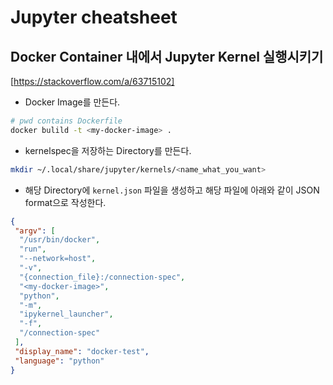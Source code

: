 # Jupyter cheatsheet

## Docker Container 내에서 Jupyter Kernel 실행시키기

[https://stackoverflow.com/a/63715102]

- Docker Image를 만든다.

```bash
# pwd contains Dockerfile 
docker bulild -t <my-docker-image> .
```

- kernelspec을 저장하는 Directory를 만든다.

```bash
mkdir ~/.local/share/jupyter/kernels/<name_what_you_want>
```

- 해당 Directory에 `kernel.json` 파일을 생성하고 해당 파일에 아래와 같이 JSON format으로 작성한다.

```json
{
 "argv": [
  "/usr/bin/docker",
  "run",
  "--network=host",
  "-v",
  "{connection_file}:/connection-spec",
  "<my-docker-image>",
  "python",
  "-m",
  "ipykernel_launcher",
  "-f",
  "/connection-spec"
 ],
 "display_name": "docker-test",
 "language": "python"
}
```